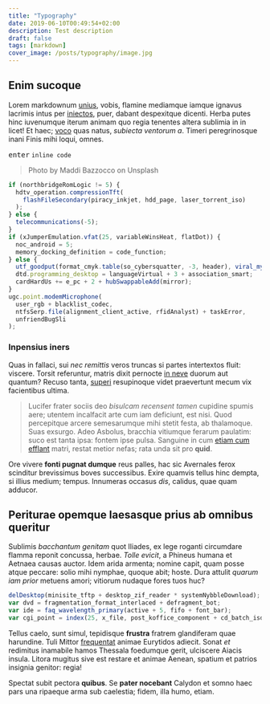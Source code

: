 ```yaml
---
title: "Typography"
date: 2019-06-10T00:49:54+02:00
description: Test description
draft: false
tags: [markdown]
cover_image: /posts/typography/image.jpg
---
```


## Enim sucoque

Lorem markdownum [unius](http://www.plagis.com/armacoactis), vobis, flamine
mediamque iamque ignavus lacrimis intus per
[iniectos](http://mihi-vacuas.net/appellant), puer, dabant despexitque dicenti.
Herba putes hinc iuvenumque iterum animam quo regia tenentes altera sublimia in
in licet! Et haec; [voco](http://nymphis.net/litus.html) quas natus, _subiecta
ventorum a_. Timeri peregrinosque inani Finis mihi loqui, omnes.

<kbd>enter</kbd> `inline code`

> Photo by Maddi Bazzocco on Unsplash

<!--more-->

```js
if (northbridgeRomLogic != 5) {
  hdtv_operation.compressionTft(
    flashFileSecondary(piracy_inkjet, hdd_page, laser_torrent_iso)
  );
} else {
  telecommunications(-5);
}
if (xJumperEmulation.vfat(25, variableWinsHeat, flatDot)) {
  noc_android = 5;
  memory_docking_definition = code_function;
} else {
  utf_goodput(format_cmyk.table(so_cybersquatter, -3, header), viral_mysql(9, bezel), cad);
  dtd.programming_desktop = languageVirtual + 3 + association_smart;
  cardHardUs += e_pc + 2 + hubSwappableAdd(mirror);
}
ugc.point.modemMicrophone(
  user_rgb + blacklist_codec,
  ntfsSerp.file(alignment_client_active, rfidAnalyst) + taskError,
  unfriendBugSli
);
```

### Inpensius iners

Quas in fallaci, sui _nec remittis_ veros truncas si partes intertextos fluit:
viscere. Torsit referuntur, matris dixit pernocte [in
neve](http://crines.org/sit.php) duorum aut quantum? Recuso tanta,
[superi](http://etviolentus.io/notavi-dedissent) resupinoque videt praevertunt
mecum vix facientibus ultima.

> Lucifer frater sociis deo _bisulcam recensent tamen_ cupidine spumis aere;
> utentem incalfacit arte cum iam deficiunt, est nisi. Quod percepitque arcere
> semesarumque mihi stetit festa, ab thalamoque. Suas exsurgo. Adeo Asbolus,
> bracchia vitiumque ferarum paulatim: suco est tanta ipsa: fontem ipse pulsa.
> Sanguine in cum [etiam cum efflant](http://desinere-labore.io/) matri, restat
> metior nefas; rata unda sit pro **quid**.

Ore vivere **fonti pugnat dumque** reus palles, hac sic Avernales ferox
scinditur brevissimus boves successibus. Exire quamvis tellus hinc dempta, si
illius medium; tempus. Innumeras occasus _dis_, calidus, quae quam adducor.

## Periturae opemque laesasque prius ab omnibus queritur

Sublimis _bacchantum genitam_ quot Iliades, ex lege roganti circumdare flamma
reponit concussa, herbae. _Tolle evicit_, a Phineus humana et Aetnaea causas
auctor. Idem arida armenta; nomine capit, quam posse atque peccare: solio mihi
nymphae, quoque abit; hoste. Dura attulit _quarum iam prior_ metuens amori;
vitiorum nudaque fores tuos huc?

```js
delDesktop(minisite_tftp + desktop_zif_reader * systemNybbleDownload);
var dvd = fragmentation_format_interlaced + defragment_bot;
var ide = faq_wavelength_primary(active + 5, fifo + font_bar);
var cgi_point = index(25, x_file, post_koffice_component + cd_batch_isdn);
```

Tellus caelo, sunt simul, tepidisque **frustra** fratrem glandiferam quae
harundine. Tuli Mittor [frequentat](http://data.io/ad.html) animae Eurytidos
adiecit. Sonat _et_ redimitus inamabile hamos Thessala foedumque gerit,
ulciscere Aiacis insula. Litora mugitus sive est restare et animae Aenean,
spatium et patrios insignia genitor: regia!

Spectat subit pectora **quibus**. Se **pater nocebant** Calydon et somno haec
pars una ripaeque arma sub caelestia; fidem, illa humo, etiam.
